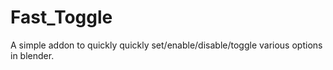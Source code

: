 # Fast_Toggle
A simple addon to quickly quickly set/enable/disable/toggle various options in blender.